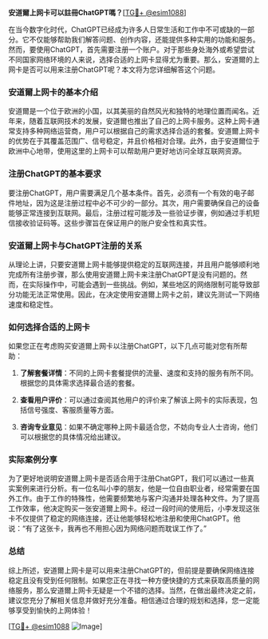 **安道爾上网卡可以註冊ChatGPT嗎？**[[TG💪+ @esim1088](https://t.me/s/esim1088)]

在当今数字化时代，ChatGPT已经成为许多人日常生活和工作中不可或缺的一部分。它不仅能够帮助我们解答问题、创作内容，还能提供多种实用的功能和服务。然而，要使用ChatGPT，首先需要注册一个账户。对于那些身处海外或希望尝试不同国家网络环境的人来说，选择合适的上网卡显得尤为重要。那么，安道爾的上网卡是否可以用来注册ChatGPT呢？本文将为您详细解答这个问题。

### 安道爾上网卡的基本介绍

安道爾是一个位于欧洲的小国，以其美丽的自然风光和独特的地理位置而闻名。近年来，随着互联网技术的发展，安道爾也推出了自己的上网卡服务。这种上网卡通常支持多种网络运营商，用户可以根据自己的需求选择合适的套餐。安道爾上网卡的优势在于其覆盖范围广、信号稳定，并且价格相对合理。此外，由于安道爾位于欧洲中心地带，使用这里的上网卡可以帮助用户更好地访问全球互联网资源。

### 注册ChatGPT的基本要求

要注册ChatGPT，用户需要满足几个基本条件。首先，必须有一个有效的电子邮件地址，因为这是注册过程中必不可少的一部分。其次，用户需要确保自己的设备能够正常连接到互联网。最后，注册过程可能涉及一些验证步骤，例如通过手机短信接收验证码等。这些步骤旨在保证用户的账户安全性和真实性。

### 安道爾上网卡与ChatGPT注册的关系

从理论上讲，只要安道爾上网卡能够提供稳定的互联网连接，并且用户能够顺利地完成所有注册步骤，那么使用安道爾上网卡来注册ChatGPT是没有问题的。然而，在实际操作中，可能会遇到一些挑战。例如，某些地区的网络限制可能导致部分功能无法正常使用。因此，在决定使用安道爾上网卡之前，建议先测试一下网络速度和稳定性。

### 如何选择合适的上网卡

如果您正在考虑购买安道爾上网卡以注册ChatGPT，以下几点可能对您有所帮助：

1. **了解套餐详情**：不同的上网卡套餐提供的流量、速度和支持的服务有所不同。根据您的具体需求选择最合适的套餐。
   
2. **查看用户评价**：可以通过查阅其他用户的评价来了解该上网卡的实际表现，包括信号强度、客服质量等方面。

3. **咨询专业意见**：如果不确定哪种上网卡最适合您，不妨向专业人士咨询，他们可以根据您的具体情况给出建议。

### 实际案例分享

为了更好地说明安道爾上网卡是否适合用于注册ChatGPT，我们可以通过一些真实案例来进行分析。有一位名叫小李的朋友，他是一位自由职业者，经常需要在国外工作。由于工作的特殊性，他需要频繁地与客户沟通并处理各种文件。为了提高工作效率，他决定购买一张安道爾上网卡。经过一段时间的使用后，小李发现这张卡不仅提供了稳定的网络连接，还让他能够轻松地注册和使用ChatGPT。他说：“有了这张卡，我再也不用担心因为网络问题而耽误工作了。”

### 总结

综上所述，安道爾上网卡是可以用来注册ChatGPT的，但前提是要确保网络连接稳定且没有受到任何限制。如果您正在寻找一种方便快捷的方式来获取高质量的网络服务，那么安道爾上网卡无疑是一个不错的选择。当然，在做出最终决定之前，建议您充分了解相关信息并做好充分准备。相信通过合理的规划和选择，您一定能够享受到愉快的上网体验！

[[TG💪+ @esim1088](https://t.me/s/esim1088) ![Image](https://i.postimg.cc/4NQfJmqS/Snipaste-2025-05-13-00-14-12.png)]